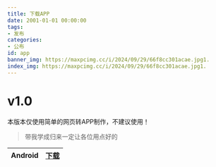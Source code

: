 ```yaml
---
title: 下载APP
date: 2001-01-01 00:00:00
tags:
- 发布
categories:
- 公布
id: app
banner_img: https://maxpcimg.cc/i/2024/09/29/66f8cc301acae.jpg1.
index_img: https://maxpcimg.cc/i/2024/09/29/66f8cc301acae.jpg1.
---
```


# v1.0

本版本仅使用简单的网页转APP制作，不建议使用！

> 带我学成归来一定让各位用点好的

| Android | [下载](https://yulebest.github.io/down/YuleFreev1.apk) |
| ------- | ------------------------------------------------------ |

